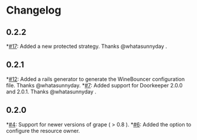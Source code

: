 Changelog
=========
## 0.2.2
*[#17](https://github.com/antek-drzewiecki/wine_bouncer/pull/17): Added a new protected strategy. Thanks @whatasunnyday .

## 0.2.1
*[#12](https://github.com/antek-drzewiecki/wine_bouncer/pull/12): Added a rails generator to generate the WineBouncer configuration file. Thanks @whatasunnyday.
*[#7](https://github.com/antek-drzewiecki/wine_bouncer/pull/7): Added support for Doorkeeper 2.0.0 and 2.0.1. Thanks @whatasunnyday .

## 0.2.0
*[#4](https://github.com/antek-drzewiecki/wine_bouncer/pull/4): Support for newer versions of grape ( > 0.8 ).
*[#6](https://github.com/antek-drzewiecki/wine_bouncer/pull/6): Added the option to configure the resource owner.

